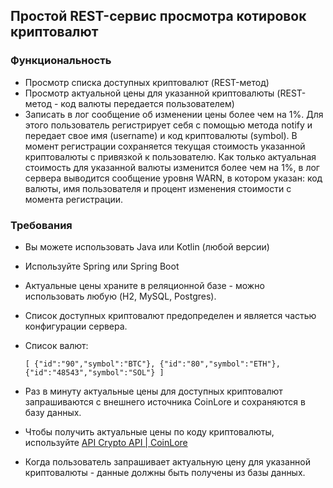 ## Простой REST-сервис просмотра котировок криптовалют

### Функциональность

- Просмотр списка доступных криптовалют (REST-метод)
- Просмотр актуальной цены для указанной криптовалюты (REST-метод - код валюты передается пользователем)
- Записать в лог сообщение об изменении цены более чем на 1%. Для этого пользователь регистрирует себя с помощью метода notify
и передает свое имя (username) и код криптовалюты (symbol). В момент регистрации сохраняется текущая стоимость указанной криптовалюты
с привязкой к пользователю. Как только актуальная стоимость для указанной валюты изменится более чем на 1%, в лог сервера выводится
сообщение уровня WARN, в котором указан: код валюты, имя пользователя и процент изменения стоимости с момента регистрации.

### Требования

- Вы можете использовать Java или Kotlin (любой версии)
- Используйте Spring или Spring Boot
- Актуальные цены храните в реляционной базе - можно использовать любую (H2, MySQL, Postgres).
- Список доступных криптовалют предопределен и является частью конфигурации сервера.
- Список валют:

  ```[ {"id":"90","symbol":"BTC"}, {"id":"80","symbol":"ETH"}, {"id":"48543","symbol":"SOL"} ]```

- Раз в минуту актуальные цены для доступных криптовалют запрашиваются с внешнего источника CoinLore и сохраняются в базу данных.
- Чтобы получить актуальные цены по коду криптовалюты, используйте [API Crypto API | CoinLore](https://www.coinlore.com/ru/cryptocurrency-data-api)
- Когда пользователь запрашивает актуальную цену для указанной криптовалюты - данные должны быть получены из базы данных.